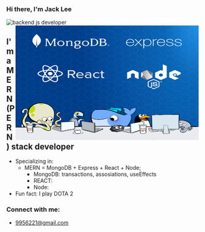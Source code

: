 ### Hi there, I'm Jack Lee
<img src="https://user-images.githubusercontent.com/1303154/88677602-1635ba80-d120-11ea-84d8-d263ba5fc3c0.gif" width="28px" height="28px" alt="backend js developer">

<img align="right" alt="GIF" width="480" height="300" src="./content/images/images.jpeg" >

## I'm a MERN (PERN) stack developer
- Specializing in:
  - MERN = MongoDB + Express + React + Node;
    - MongoDB: transactions, assosiations, useEffects
    - REACT:
    - Node:
- Fun fact: I play DOTA 2 

### Connect with me:
- 9956221@gmail.com



